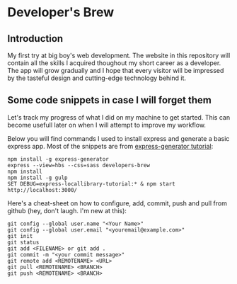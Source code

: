 # Developer's Brew

## Introduction

My first try at big boy's web development. The website in this repository will contain all the skills I acquired thoughout my short career as a developer. 
The app will grow gradually and I hope that every visitor will be impressed by the tasteful design and cutting-edge technology behind it.

## Some code snippets in case I will forget them

Let's track my progress of what I did on my machine to get started. This can become usefull later on when I will attempt to improve my workflow.

Below you will find commands I used to install express and generate a basic express app. Most of the snippets are from [express-generator tutorial](https://developer.mozilla.org/en-US/docs/Learn/Server-side/Express_Nodejs/skeleton_website):
```
npm install -g express-generator
express --view=hbs --css=sass developers-brew
npm install
npm install -g gulp
SET DEBUG=express-locallibrary-tutorial:* & npm start
http://localhost:3000/
```

Here's a cheat-sheet on how to configure, add, commit, push and pull from github (hey, don't laugh. I'm new at this):
```
git config --global user.name "<Your Name>"
git config --global user.email "<youremail@example.com>"
git init
git status
git add <FILENAME> or git add .
git commit -m "<your commit message>"
git remote add <REMOTENAME> <URL>
git pull <REMOTENAME> <BRANCH>
git push <REMOTENAME> <BRANCH>
```